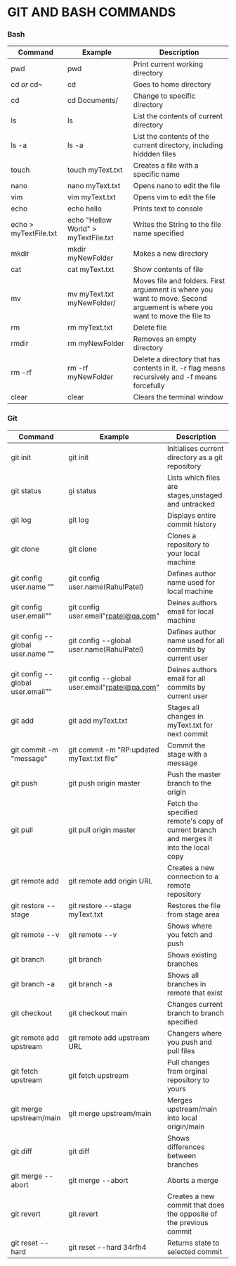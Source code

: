 # **GIT AND BASH COMMANDS**
### Bash
|Command|Example|Description|
|--------|--------|--------|
|pwd|pwd|Print current working directory|
|cd _or_ cd~|cd|Goes to home directory|
|cd <directory name>|cd Documents/|Change to specific directory|
|ls|ls|List the contents of current directory|
|ls -a|ls -a|List the contents of the current directory, including hiddden files|
|touch <filename>|touch myText.txt|Creates a file with a specific name|
|nano <filename>|nano myText.txt|Opens nano to edit the file|
|vim <filename>|vim myText.txt|Opens vim to edit the file|
|echo <String>|echo hello|Prints text to console|
|echo <String> > myTextFile.txt|echo "Hellow World" > myTextFile.txt|Writes the String to the file name specified|
|mkdir <directory name>|mkdir myNewFolder|Makes a new directory|
|cat <filename>|cat myText.txt|Show contents of file|
|mv <file> <location>|mv myText.txt myNewFolder/|Moves file and folders. First arguement is where you want to move. Second arguement is where you want to move the file to|
|rm <filename>|rm myText.txt|Delete file
|rmdir <directory name>|rm myNewFolder|Removes an empty directory|
|rm -rf <directory name>|rm -rf myNewFolder|Delete a directory that has contents in it. -r flag means recursively and -f means forcefully
|clear|clear|Clears the terminal window|

### Git
|Command|Example|Description|
|--------|--------|--------|
|git init|git init|Initialises current directory as a git repository|
|git status|gi status| Lists which files are stages,unstaged and untracked|
|git log|git log|Displays entire commit history|
|git clone <repo>|git clone <URL>|Clones a repository to your local machine|
|git config user.name "<name>"|git config user.name(RahulPatel)|Defines author name used for local machine|
|git config user.email"<email>"|git config user.email"rpatel@qa.com"|Deines authors email for local machine|
|git config --global user.name "<name>"|git config --global user.name(RahulPatel)|Defines author name used for all commits by current user|
|git config --global user.email"<email>"|git config --global user.email"rpatel@qa.com"|Deines authors email for  all commits by current user|
|git add <directory>|git add myText.txt|Stages all changes in myText.txt for next commit
|git commit -m "message"|git commit -m "RP:updated myText.txt file"|Commit the stage with a message
|git push <remote> <branch>|git push origin master|Push the master branch to the origin|
|git pull <remote> <branch>|git pull origin master|Fetch the specified remote's copy of current branch and merges it into the local copy|
|git remote add <name> <url>|git remote add origin URL|Creates a new connection to a remote repository|
|git restore --stage <filename>|git restore --stage myText.txt|Restores the file from stage area|
|git remote --v|git remote --v|Shows where you fetch and push
|git branch|git branch|Shows existing branches|
|git branch -a|git branch -a|Shows all branches in remote that exist|
|git checkout <branchname>|git checkout main|Changes current branch to branch specified|
|git remote add upstream <URL>|git remote add upstream URL|Changers where you push and pull files|
|git fetch upstream|git fetch upstream|Pull changes from orginal repository to yours|
|git merge upstream/main|git merge upstream/main|Merges upstream/main into local origin/main|
|git diff|git diff|Shows differences between branches|
|git merge --abort|git merge --abort|Aborts a merge|
|git revert|git revert|Creates a new commit that does the opposite of the previous commit|
|git reset --hard <id>|git reset --hard 34rfh4|Returns state to selected commit|



